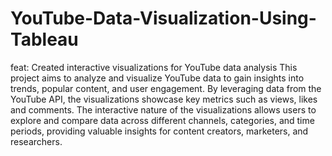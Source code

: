 # YouTube-Data-Visualization-Using-Tableau
feat: Created interactive visualizations for YouTube data analysis
This project aims to analyze and visualize YouTube data to gain insights into trends, popular content, and user engagement. By leveraging data from the YouTube API, the visualizations showcase key metrics such as views, likes and comments. The interactive nature of the visualizations allows users to explore and compare data across different channels, categories, and time periods, providing valuable insights for content creators, marketers, and researchers.

